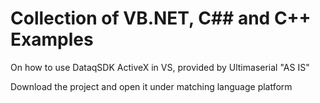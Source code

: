 # Collection of VB.NET, C## and C++ Examples

On how to use DataqSDK ActiveX in VS, provided by Ultimaserial "AS IS"

Download the project and open it under matching language platform
